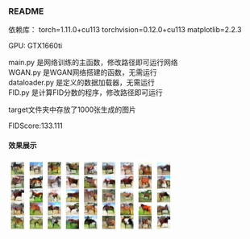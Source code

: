 ### README

依赖库：
torch=1.11.0+cu113
torchvision=0.12.0+cu113
matplotlib=2.2.3

GPU: GTX1660ti

main.py 是网络训练的主函数，修改路径即可运行网络<br>
WGAN.py 是WGAN网络搭建的函数，无需运行<br>
dataloader.py 是定义的数据加载器，无需运行<br>
FID.py 是计算FID分数的程序，修改路径即可运行<br>

target文件夹中存放了1000张生成的图片<br>

FIDScore:133.111

#### 效果展示

![](res/1.jpg)
